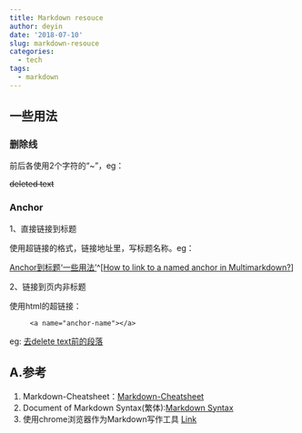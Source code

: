 ```yaml
---
title: Markdown resouce
author: deyin
date: '2018-07-10'
slug: markdown-resouce
categories: 
  - tech
tags:
  - markdown
---
```



## 一些用法 ##


### 删除线

前后各使用2个字符的“~”，eg：  

<a name="anchor-example"></a>
~~deleted text~~  


### Anchor

1、直接链接到标题  

使用超链接的格式，链接地址里，写标题名称。eg：

[Anchor到标题‘一些用法’](#一些用法)^[[How to link to a named anchor in Multimarkdown?](https://stackoverflow.com/questions/6695439/how-to-link-to-a-named-anchor-in-multimarkdown)]


2、链接到页内非标题

使用html的超链接：

         <a name="anchor-name"></a>
eg: 
  [去delete text前的段落](#anchor-example)



## A.参考 ##

1.  Markdown-Cheatsheet：[Markdown-Cheatsheet](https://github.com/adam-p/Markdown-here/wiki/Markdown-Cheatsheet)
2.  Document of Markdown Syntax(繁体):[Markdown Syntax](https://markdown.tw)
3.  使用chrome浏览器作为Markdown写作工具 [Link](http://hongbomin.com/2017/03/08/using-chrome-as-markdown-editor/)